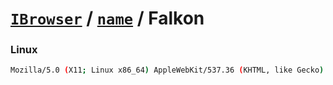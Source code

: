 # [`IBrowser`](/api/main/get-browser.md) / [`name`](../name.md) / Falkon

### Linux

```sh
Mozilla/5.0 (X11; Linux x86_64) AppleWebKit/537.36 (KHTML, like Gecko) Falkon/3.0.0 Chrome/61.0.3163.140 Safari/537.36
```
